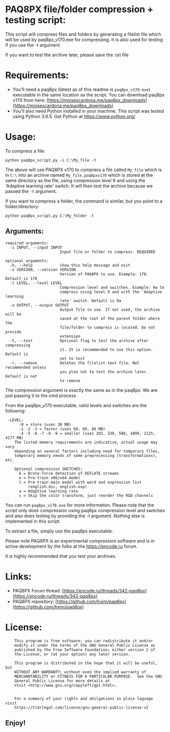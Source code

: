 # PAQ8PX file/folder compression + testing script:

This script will compress files and folders by generating a filelist file which will be used by paq8px_v170.exe for compressing. It is also used for testing if you use the -t argument.

If you want to test the archive later, please save the .txt file

# Requirements:
* You'll need a paq8px (latest as of this readme is `paq8px_v170.exe`) executable in the same location as the script. You can download paq8px v170 from here: [https://moisescardona.me/paq8px_downloads](https://moisescardona.me/paq8px_downloads)
* You'll also need Python installed in your machine. This script was tested using Python 3.6.5. Get Python at https://www.python.org/

# Usage:

To compress a file:

```
python paq8px_script.py -i C:\My_file -t
```

The above will use PAQ8PX v170 to compress a file called `My_file` which is in `C:\` into an archive named `My_file.paq8pxv170` which is stored at the same directory as the file, using compression level 9 and using the 'Adaptive learning rate' switch. It will then test the archive because we passed the `-t` argument.

If you want to compress a folder, the command is similar, but you point to a folder/directory:

```
python paq8px_script.py C:\My_folder -t
```

## Arguments:

```
required arguments:
  -i INPUT, --input INPUT
                        Input file or folder to compress. REQUIRED

optional arguments:
  -h, --help            show this help message and exit
  -v VERSION, --version VERSION
                        Version of PAQ8PX to use. Example: 170. Default is 170
  -l LEVEL, --level LEVEL
                        Compression level and switches. Example: 9a to
                        compress using level 9 and with the 'Adaptive learning
                        rate' switch. Default is 9a
  -o OUTPUT, --output OUTPUT
                        Output file to use. If not used, the archive will be
                        saved at the root of the parent folder where the
                        file/folder to compress is located. Do not provide
                        extension
  -t, --test            Optional flag to test the archive after compressing
                        it. It is recommended to use this option. Default is
                        not to test
  -r, --remove          Deletes the filelist text file. Not recommended unless
                        you plan not to test the archive later. Default is not
                        to remove

```

The compression argument is exactly the same as in the paq8px. We are just passing it to the cmd process.

From the paq8px_v170 executable, valid levels and switches are the following:

```
 -LEVEL:
      -0 = store (uses 30 MB)
      -1 -2 -3 = faster (uses 60, 69, 88 MB)
      -4 -5 -6 -7 -8 -9 = smaller (uses 202, 330, 586, 1099, 2125, 4177 MB)
    The listed memory requirements are indicative, actual usage may vary
    depending on several factors including need for temporary files,
    temporary memory needs of some preprocessing (transformations), etc.

    Optional compression SWITCHES:
      b = Brute-force detection of DEFLATE streams
      e = Pre-train x86/x64 model
      t = Pre-train main model with word and expression list
          (english.dic, english.exp)
      a = Adaptive learning rate
      s = Skip the color transform, just reorder the RGB channels
```

You can run `paq8px_v170.exe` for more information. Please note that the script only does compression using paq8px compression level and switches and also does testing by providing the -t argument. Nothing else is implemented in this script.

To extract a file, simply use the paq8px executable.

Please note PAQ8PX is an experimental compression software and is in active development by the folks at the https://encode.ru forum.

It is highly recommended that you test your archives.

# Links:
* PAQ8PX Forum thread: [https://encode.ru/threads/342-paq8px](https://encode.ru/threads/342-paq8px)
* PAQ8PX repository: [https://github.com/hxim/paq8px](https://github.com/hxim/paq8px)

# License:

```
    This program is free software; you can redistribute it and/or
    modify it under the terms of the GNU General Public License as
    published by the Free Software Foundation; either version 2 of
    the License, or (at your option) any later version.

    This program is distributed in the hope that it will be useful, but
    WITHOUT ANY WARRANTY; without even the implied warranty of
    MERCHANTABILITY or FITNESS FOR A PARTICULAR PURPOSE.  See the GNU
    General Public License for more details at
    Visit <http://www.gnu.org/copyleft/gpl.html>.


    For a summary of your rights and obilgations in plain laguage visit
    https://tldrlegal.com/license/gnu-general-public-license-v2
 ```

## Enjoy!
